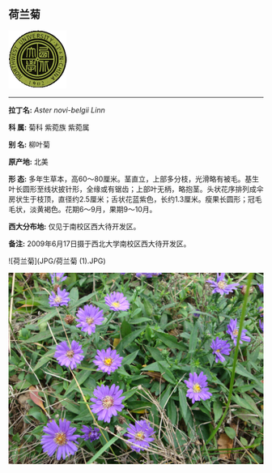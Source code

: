 ## 荷兰菊

![西北大学校园网络植物志](JPG/nwu.gif)

---

**拉丁名:**  _Aster novi-belgii Linn_

**科 属:** 菊科 紫菀族 紫菀属

**别 名:** 柳叶菊

**原产地:** 北美

**形  态:** 多年生草本，高60～80厘米。茎直立，上部多分枝，光滑略有被毛。基生叶长圆形至线状披针形，全缘或有锯齿；上部叶无柄，略抱茎。头状花序排列成伞房状生于枝顶，直径约2.5厘米；舌状花蓝紫色，长约1.3厘米。瘦果长圆形；冠毛毛状，淡黄褐色。花期6～9月，果期9～10月。

**西大分布地:** 仅见于南校区西大待开发区。

**备注:** 2009年6月17日摄于西北大学南校区西大待开发区。

![荷兰菊](JPG/荷兰菊 (1).JPG) 

![荷兰菊](JPG/荷兰菊.JPG) 

